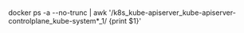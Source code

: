 ###
docker ps -a --no-trunc | awk
'/k8s_kube-apiserver_kube-apiserver-controlplane_kube-system*_1/ {print $1}'
